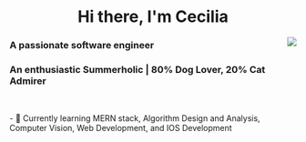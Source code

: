 <!--img align="center" width=100% src="https://cdn.pixabay.com/photo/2022/05/08/16/54/artwork-7182495_1280.jpg"-->
<h1 align="center">Hi there, I'm Cecilia</h1>
<img align="right" src="https://media4.giphy.com/media/v1.Y2lkPTc5MGI3NjExODVkcWdsemJhaWwzYzUxdzhjZ2Q5ajJ2enRpZjA4bDM3aW91cGRjbiZlcD12MV9pbnRlcm5hbF9naWZfYnlfaWQmY3Q9cw/KbZpf5WCAsCMJPrszF/giphy.gif">

<h3 align="left">A passionate software engineer</h3>
<h3 align="left">An enthusiastic Summerholic | 80% Dog Lover, 20% Cat Admirer</h3>
<br>
<p>
  - 🌱 Currently learning MERN stack, Algorithm Design and Analysis, Computer Vision, Web Development, and IOS Development<br>
<!-- - 👯 Open to collaborating on an IOS App<br-->
</p>

